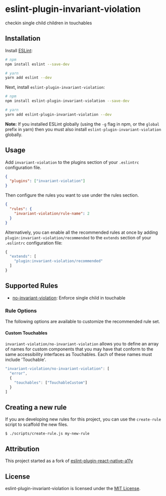 # eslint-plugin-invariant-violation

checkin single child children in touchables

## Installation

Install [ESLint](http://eslint.org):

```sh
# npm
npm install eslint --save-dev

# yarn
yarn add eslint --dev
```

Next, install `eslint-plugin-invariant-violation`:

```sh
# npm
npm install eslint-plugin-invariant-violation --save-dev

# yarn
yarn add eslint-plugin-invariant-violation --dev
```

**Note:** If you installed ESLint globally (using the `-g` flag in npm, or the `global` prefix in yarn) then you must also install `eslint-plugin-invariant-violation` globally.

## Usage

Add `invariant-violation` to the plugins section of your `.eslintrc` configuration file.

```json
{
  "plugins": ["invariant-violation"]
}
```

Then configure the rules you want to use under the rules section.

```json
{
  "rules": {
    "invariant-violation/rule-name": 2
  }
}
```

Alternatively, you can enable all the recommended rules at once by adding `plugin:invariant-violation/recommended` to the `extends` section of your `.eslintrc` configuration file:

```js
{
  "extends": [
    "plugin:invariant-violation/recommended"
  ]
}
```

## Supported Rules

- [no-invariant-violation](docs/rules/no-invariant-violation.md): Enforce single child in touchable

### Rule Options

The following options are available to customize the recommended rule set.

#### Custom Touchables

`invariant-violation/no-invariant-violation` allows you to define an array of names for custom components that you may have that conform to the same accessibility interfaces as Touchables. Each of these names must include 'Touchable'.

```js
"invariant-violation/no-invariant-violation": [
  "error",
  {
    "touchables": ["TouchableCustom"]
  }
]
```

## Creating a new rule

If you are developing new rules for this project, you can use the `create-rule`
script to scaffold the new files.

```
$ ./scripts/create-rule.js my-new-rule
```

## Attribution

This project started as a fork of [eslint-plugin-react-native-a11y](https://github.com/FormidableLabs/eslint-plugin-react-native-a11y)

## License

eslint-plugin-invariant-violation is licensed under the [MIT License](LICENSE.md).
